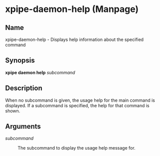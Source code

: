 # xpipe-daemon-help (Manpage)

<h2 id="_name">Name</h2>
<div class="sectionbody">
<p>xpipe-daemon-help - Displays help information about the specified command</p>
</div>
<div class="sect1">
<h2 id="_synopsis">Synopsis</h2>
<div class="sectionbody">
<div class="paragraph">
<p><strong>xpipe daemon help</strong> <em>subcommand</em></p>
</div>
</div>
</div>
<div class="sect1">
<h2 id="_description">Description</h2>
<div class="sectionbody">
<div class="paragraph">
<p>When no subcommand is given, the usage help for the main command is displayed.
If a subcommand is specified, the help for that command is shown.</p>
</div>
</div>
</div>
<div class="sect1">
<h2 id="_arguments">Arguments</h2>
<div class="sectionbody">
<div class="dlist">
<dl>
<dt class="hdlist1"><em>subcommand</em></dt>
<dd>
<p>The subcommand to display the usage help message for.</p>
</dd>
</dl>
</div>
</div>
</div>
